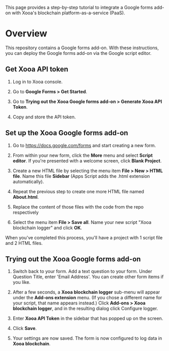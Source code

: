 
This page provides a step-by-step tutorial to integrate a Google forms add-on with Xooa's blockchain platform-as-a-service (PaaS).

# Overview

This repository contains a Google forms add-on. With these instructions, you can deploy the Google forms add-on via the Google script editor.

## Get Xooa API token

1. Log in to Xooa console.

2. Go to **Google Forms > Get Started**.

3. Go to **Trying out the Xooa Google forms add-on > Generate Xooa API Token**.

4. Copy and store the API token.

## Set up the Xooa Google forms add-on

1. Go to <https://docs.google.com/forms> and start creating a new form.

2. From within your new form, click the **More** menu and select **Script editor**. If you're presented with a welcome screen, click **Blank Project**.

3. Create a new HTML file by selecting the menu item **File > New > HTML file**. Name this file **Sidebar** (Apps Script adds the .html extension automatically).

4. Repeat the previous step to create one more HTML file named **About.html**.

5. Replace the content of those files with the code from the repo respectively

6. Select the menu item **File > Save all**. Name your new script "Xooa blockchain logger" and click **OK**.

When you've completed this process, you'll have a project with 1 script file and 2 HTML files.

## Trying out the Xooa Google forms add-on

1. Switch back to your form. Add a text question to your form. Under Question Title, enter 'Email Address'. You can create other form items if you like.

2. After a few seconds, a **Xooa blockchain logger** sub-menu will appear under the **Add-ons extension** menu. (If you chose a different name for your script, that name appears instead.) Click **Add-ons > Xooa blockchain logger**, and in the resulting dialog click Configure logger.

3. Enter **Xooa API Token** in the sidebar that has popped up on the screen.

4. Click **Save**.

5. Your settings are now saved. The form is now configured to log data in **Xooa blockchain**.

